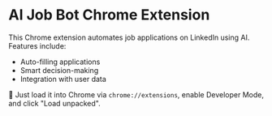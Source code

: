 # AI Job Bot Chrome Extension

This Chrome extension automates job applications on LinkedIn using AI.  
Features include:
- Auto-filling applications
- Smart decision-making
- Integration with user data

🚀 Just load it into Chrome via `chrome://extensions`, enable Developer Mode, and click "Load unpacked".
